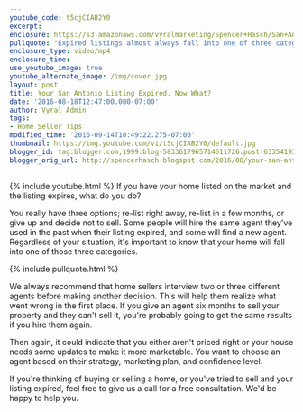 ```yaml
---
youtube_code: t5cjCIAB2Y0
excerpt:
enclosure: https://s3.amazonaws.com/vyralmarketing/Spencer+Hasch/San+Antonio+Real+Estate+Agent-+Your+listing+expired.+Now+what%253F.mp4
pullquote: "Expired listings almost always fall into one of three categories."
enclosure_type: video/mp4
enclosure_time:
use_youtube_image: true
youtube_alternate_image: /img/cover.jpg
layout: post
title: Your San Antonio Listing Expired. Now What?
date: '2016-08-18T12:47:00.000-07:00'
author: Vyral Admin
tags:
- Home Seller Tips
modified_time: '2016-09-14T10:49:22.275-07:00'
thumbnail: https://img.youtube.com/vi/t5cjCIAB2Y0/default.jpg
blogger_id: tag:blogger.com,1999:blog-5833617965714611726.post-6335419332859751686
blogger_orig_url: http://spencerhasch.blogspot.com/2016/08/your-san-antonio-listing-expired-now.html
---
```

{% include youtube.html %}
If you have your home listed on the market and the listing expires, what do you do?

You really have three options; re-list right away, re-list in a few months, or give up and decide not to sell. Some people will hire the same agent they've used in the past when their listing expired, and some will find a new agent. Regardless of your situation, it's important to know that your home will fall into one of those three categories.

{% include pullquote.html %}

We always recommend that home sellers interview two or three different agents before making another decision. This will help them realize what went wrong in the first place. If you give an agent six months to sell your property and they can't sell it, you're probably going to get the same results if you hire them again.

Then again, it could indicate that you either aren't priced right or your house needs some updates to make it more marketable. You want to choose an agent based on their strategy, marketing plan, and confidence level.

If you're thinking of buying or selling a home, or you've tried to sell and your listing expired, feel free to give us a call for a free consultation. We'd be happy to help you.
